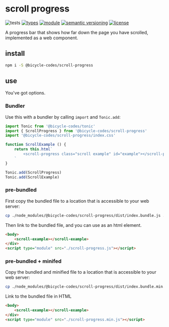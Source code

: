 # scroll progress
![tests](https://github.com/bicycle-codes/scroll-progress/actions/workflows/nodejs.yml/badge.svg)
[![types](https://img.shields.io/npm/types/@bicycle-codes/scroll-progress?style=flat-square)](README.md)
[![module](https://img.shields.io/badge/module-ESM%2FCJS-blue?style=flat-square)](README.md)
[![semantic versioning](https://img.shields.io/badge/semver-2.0.0-blue?logo=semver&style=flat-square)](https://semver.org/)
[![license](https://img.shields.io/badge/license-MIT-brightgreen.svg?style=flat-square)](LICENSE)

A progress bar that shows how far down the page you have scrolled, implemented as a web component.

## install

```sh
npm i -S @bicycle-codes/scroll-progress
```

## use
You've got options.

### Bundler
Use this with a bundler by calling `import` and `Tonic.add`:

```js
import Tonic from '@bicycle-codes/tonic'
import { ScrollProgress } from '@bicycle-codes/scroll-progress'
import '@bicycle-codes/scroll-progress/index.css'

function ScrollExample () {
    return this.html`
        <scroll-progress class="scroll example" id="example"></scroll-progress>
    `
}

Tonic.add(ScrollProgress)
Tonic.add(ScrollExample)
```

### pre-bundled
First copy the bundled file to a location that is accessible to your web server:

```sh
cp ./node_modules/@bicycle-codes/scroll-progress/dist/index.bundle.js ./public/scroll-progress.js
```

Then link to the bundled file, and you can use as an html element.

```html
<body>
    <scroll-example></scroll-example>
</div>
<script type="module" src="./scroll-progress.js"></script>
```

### pre-bundled + minifed
Copy the bundled and minified file to a location that is accessible to your web server:

```sh
cp ./node_modules/@bicycle-codes/scroll-progress/dist/index.bundle.min.js ./public/scroll-progress.min.js
```

Link to the bundled file in HTML

```html
<body>
    <scroll-example></scroll-example>
</div>
<script type="module" src="./scroll-progress.min.js"></script>
```
